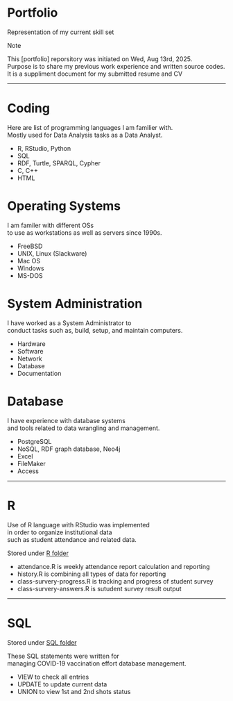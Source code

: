 # Portfolio
Representation of my current skill set

> [!NOTE]
> This [portfolio] reporsitory was initiated on Wed, Aug 13rd, 2025.  
> Purpose is to share my previous work experience and written source codes.  
> It is a suppliment document for my submitted resume and CV

---

# Coding

Here are list of programming languages I am familier with.  
Mostly used for Data Analysis tasks as a Data Analyst.

- R, RStudio, Python
- SQL
- RDF, Turtle, SPARQL, Cypher
- C, C++
- HTML

# Operating Systems

I am familer with different OSs  
to use as workstations as well as servers since 1990s.

- FreeBSD
- UNIX, Linux (Slackware)
- Mac OS
- Windows
- MS-DOS

# System Administration

I have worked as a System Administrator to  
conduct tasks such as, build, setup, and maintain computers. 

- Hardware
- Software
- Network
- Database
- Documentation

# Database

I have experience with database systems  
and tools related to data wrangling and management. 

- PostgreSQL
- NoSQL, RDF graph database, Neo4j
- Excel
- FileMaker
- Access

---

# R

Use of R language with RStudio was implemented<br>
in order to organize institutional data<br>
such as student attendance and related data.

Stored under [R folder](R/)

- attendance.R is weekly attendance report calculation and reporting
- history.R is combining all types of data for reporting
- class-survery-progress.R is tracking and progress of student survey
- class-survery-answers.R is sutudent survey result output

---

# SQL

Stored under [SQL folder](SQL/)

These SQL statements were written for<br>
managing COVID-19 vaccination effort database management.

- VIEW to check all entries
- UPDATE to update current data
- UNION to view 1st and 2nd shots status
